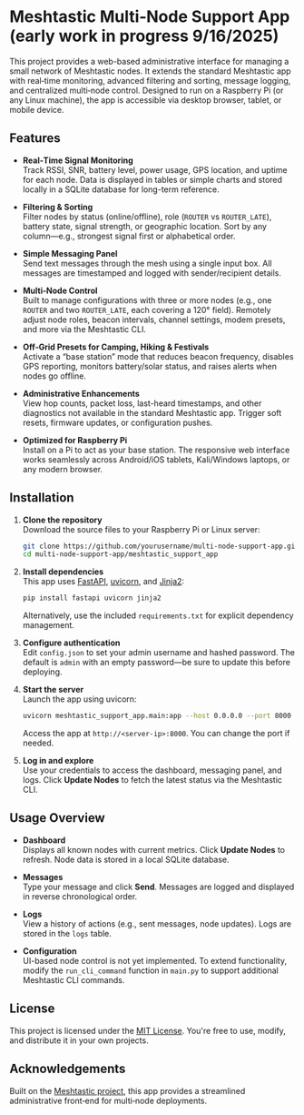 # Meshtastic Multi‑Node Support App (early work in progress 9/16/2025)

This project provides a web-based administrative interface for managing a small network of Meshtastic nodes. It extends the standard Meshtastic app with real‑time monitoring, advanced filtering and sorting, message logging, and centralized multi‑node control. Designed to run on a Raspberry Pi (or any Linux machine), the app is accessible via desktop browser, tablet, or mobile device.

## Features

- **Real‑Time Signal Monitoring**  
  Track RSSI, SNR, battery level, power usage, GPS location, and uptime for each node. Data is displayed in tables or simple charts and stored locally in a SQLite database for long-term reference.

- **Filtering & Sorting**  
  Filter nodes by status (online/offline), role (`ROUTER` vs `ROUTER_LATE`), battery state, signal strength, or geographic location. Sort by any column—e.g., strongest signal first or alphabetical order.

- **Simple Messaging Panel**  
  Send text messages through the mesh using a single input box. All messages are timestamped and logged with sender/recipient details.

- **Multi‑Node Control**  
  Built to manage configurations with three or more nodes (e.g., one `ROUTER` and two `ROUTER_LATE`, each covering a 120° field). Remotely adjust node roles, beacon intervals, channel settings, modem presets, and more via the Meshtastic CLI.

- **Off‑Grid Presets for Camping, Hiking & Festivals**  
  Activate a “base station” mode that reduces beacon frequency, disables GPS reporting, monitors battery/solar status, and raises alerts when nodes go offline.

- **Administrative Enhancements**  
  View hop counts, packet loss, last-heard timestamps, and other diagnostics not available in the standard Meshtastic app. Trigger soft resets, firmware updates, or configuration pushes.

- **Optimized for Raspberry Pi**  
  Install on a Pi to act as your base station. The responsive web interface works seamlessly across Android/iOS tablets, Kali/Windows laptops, or any modern browser.

## Installation

1. **Clone the repository**  
   Download the source files to your Raspberry Pi or Linux server:

   ```bash
   git clone https://github.com/yourusername/multi-node-support-app.git
   cd multi-node-support-app/meshtastic_support_app
   ```

2. **Install dependencies**  
   This app uses [FastAPI](https://fastapi.tiangolo.com/), [uvicorn](https://www.uvicorn.org/), and [Jinja2](https://palletsprojects.com/p/jinja/):

   ```bash
   pip install fastapi uvicorn jinja2
   ```

   Alternatively, use the included `requirements.txt` for explicit dependency management.

3. **Configure authentication**  
   Edit `config.json` to set your admin username and hashed password. The default is `admin` with an empty password—be sure to update this before deploying.

4. **Start the server**  
   Launch the app using uvicorn:

   ```bash
   uvicorn meshtastic_support_app.main:app --host 0.0.0.0 --port 8000
   ```

   Access the app at `http://<server-ip>:8000`. You can change the port if needed.

5. **Log in and explore**  
   Use your credentials to access the dashboard, messaging panel, and logs. Click **Update Nodes** to fetch the latest status via the Meshtastic CLI.

## Usage Overview

- **Dashboard**  
  Displays all known nodes with current metrics. Click **Update Nodes** to refresh. Node data is stored in a local SQLite database.

- **Messages**  
  Type your message and click **Send**. Messages are logged and displayed in reverse chronological order.

- **Logs**  
  View a history of actions (e.g., sent messages, node updates). Logs are stored in the `logs` table.

- **Configuration**  
  UI-based node control is not yet implemented. To extend functionality, modify the `run_cli_command` function in `main.py` to support additional Meshtastic CLI commands.

## License

This project is licensed under the [MIT License](LICENSE). You're free to use, modify, and distribute it in your own projects.

## Acknowledgements

Built on the [Meshtastic project](https://meshtastic.org/), this app provides a streamlined administrative front‑end for multi‑node deployments.